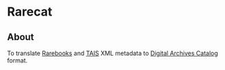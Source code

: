 Rarecat
=======

About
-----

To translate [Rarebooks](http://rarebooks.ith.sinica.edu.tw/) and
[TAIS](http://tais.ith.sinica.edu.tw/) XML metadata to 
[Digital Archives Catalog](http://catalog.digitalarchives.tw/) format.
